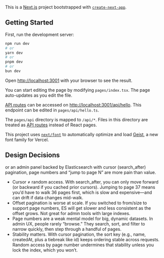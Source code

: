 This is a [Next.js](https://nextjs.org) project bootstrapped with [`create-next-app`](https://nextjs.org/docs/pages/api-reference/create-next-app).

## Getting Started

First, run the development server:

```bash
npm run dev
# or
yarn dev
# or
pnpm dev
# or
bun dev
```

Open [http://localhost:3001](http://localhost:3001) with your browser to see the result.

You can start editing the page by modifying `pages/index.tsx`. The page auto-updates as you edit the file.

[API routes](https://nextjs.org/docs/pages/building-your-application/routing/api-routes) can be accessed on [http://localhost:3001/api/hello](http://localhost:3001/api/hello). This endpoint can be edited in `pages/api/hello.ts`.

The `pages/api` directory is mapped to `/api/*`. Files in this directory are treated as [API routes](https://nextjs.org/docs/pages/building-your-application/routing/api-routes) instead of React pages.

This project uses [`next/font`](https://nextjs.org/docs/pages/building-your-application/optimizing/fonts) to automatically optimize and load [Geist](https://vercel.com/font), a new font family for Vercel.


## Design Decisions

or an admin panel backed by Elasticsearch with cursor (search_after) pagination, page numbers and “jump to page N” are more pain than value.

* Cursor ≠ random access. With search_after, you can only move forward (or backward if you cached prior cursors). Jumping to page 37 means you’d have to walk 36 pages first, which is slow and expensive—and can drift if data changes mid-walk.
* Offset pagination is worse at scale. If you switched to from/size to support page numbers, ES will get slower and less consistent as the offset grows. Not great for admin tools with large indexes.
* Page numbers are a weak mental model for big, dynamic datasets. In admin UX, people rarely “browse.” They search, sort, and filter to narrow quickly, then step through a handful of pages.
* Stability matters. With cursor pagination, the sort key (e.g., name, createdAt, plus a tiebreak like id) keeps ordering stable across requests. Random access by page number undermines that stability unless you lock the index, which you won’t.